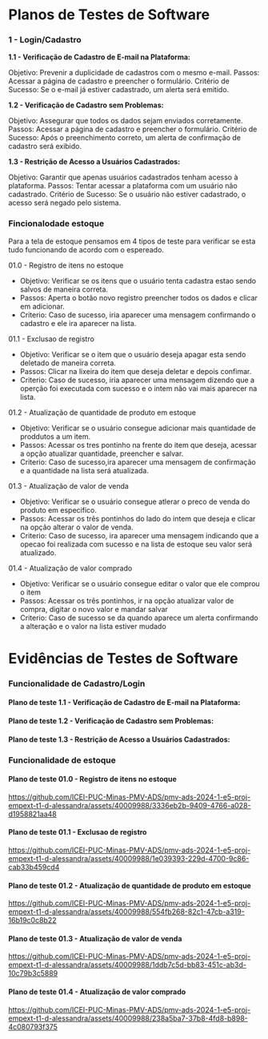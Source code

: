 # Planos de Testes de Software

 ### 1 - Login/Cadastro
  
**1.1 - Verificação de Cadastro de E-mail na Plataforma:**

Objetivo: Prevenir a duplicidade de cadastros com o mesmo e-mail.
Passos: Acessar a página de cadastro e preencher o formulário.
Critério de Sucesso: Se o e-mail já estiver cadastrado, um alerta será emitido.

**1.2 - Verificação de Cadastro sem Problemas:**

Objetivo: Assegurar que todos os dados sejam enviados corretamente.
Passos: Acessar a página de cadastro e preencher o formulário.
Critério de Sucesso: Após o preenchimento correto, um alerta de confirmação de cadastro será exibido.

**1.3 - Restrição de Acesso a Usuários Cadastrados:**

Objetivo: Garantir que apenas usuários cadastrados tenham acesso à plataforma.
Passos: Tentar acessar a plataforma com um usuário não cadastrado.
Critério de Sucesso: Se o usuário não estiver cadastrado, o acesso será negado pelo sistema.


### Fincionalodade estoque

Para a tela de estoque pensamos em  4 tipos de teste para verificar se esta tudo funcionando de acordo com o espereado.

01.0 - Registro de itens no estoque 

  - Objetivo: Verificar se os itens que o usuário tenta cadastra estao sendo salvos de maneira correta.
  - Passos: Aperta o botão novo registro preencher todos os dados e clicar em adicionar.
  - Criterio: Caso de sucesso, iria aparecer uma mensagem confirmando o cadastro e ele ira aparecer na lista.
     
01.1 - Exclusao de registro 
 
  - Objetivo: Verificar se o item que o usuário deseja apagar esta sendo deletado de maneira correta.
  - Passos: Clicar na lixeira do item que deseja deletar e depois confimar.
  - Criterio: Caso de sucesso, iria aparecer uma mensagem dizendo que a operção foi executada com sucesso e o intem não vai mais aparecer na lista.
     
01.2 - Atualização de quantidade de produto em estoque 

  - Objetivo: Verificar se o usuário consegue adicionar mais quantidade de proddutos a um item.
 - Passos: Acessar os tres pontinho na frente do item que deseja, acessar a opção atualizar quantidade, preencher e salvar.
 - Criterio: Caso de sucesso,ira aparecer uma mensagem de confirmação e a quantidade na lista será atualizada.

01.3 - Atualização de valor de venda

   - Objetivo: Verificar se o usuário consegue atlerar o preco de venda do produto em especifico.
   - Passos: Acessar os três pontinhos do lado do intem que deseja e clicar na opção alterar o valor de venda.
   - Criterio: Caso de sucesso, ira aparecer uma mensagem indicando que a opecao foi realizada com sucesso e na lista de estoque seu valor será atualizado.
       
01.4 - Atualização de valor comprado 

   - Objetivo: Verificar se o usuário consegue editar o valor que ele comprou o item
   - Passos: Acessar os três pontinhos, ir na opção atualizar valor de compra, digitar o novo valor e mandar salvar 
   - Criterio: Caso de sucesso se da quando aparece um alerta confirmando a alteração e o valor na lista estiver mudado


# Evidências de Testes de Software

### Funcionalidade de Cadastro/Login

#### Plano de teste 1.1 - Verificação de Cadastro de E-mail na Plataforma: 




#### Plano de teste 1.2 - Verificação de Cadastro sem Problemas:




#### Plano de teste 1.3 - Restrição de Acesso a Usuários Cadastrados:






### Funcionalidade de estoque

#### Plano de teste 01.0 - Registro de itens no estoque 

https://github.com/ICEI-PUC-Minas-PMV-ADS/pmv-ads-2024-1-e5-proj-empext-t1-d-alessandra/assets/40009988/3336eb2b-9409-4766-a028-d1958821aa48

#### Plano de teste 01.1 - Exclusao de registro 

https://github.com/ICEI-PUC-Minas-PMV-ADS/pmv-ads-2024-1-e5-proj-empext-t1-d-alessandra/assets/40009988/1e039393-229d-4700-9c86-cab33b459cd4

#### Plano de teste 01.2 - Atualização de quantidade de produto em estoque 

https://github.com/ICEI-PUC-Minas-PMV-ADS/pmv-ads-2024-1-e5-proj-empext-t1-d-alessandra/assets/40009988/554fb268-82c1-47cb-a319-16b19c0c8b22

#### Plano de teste 01.3 - Atualização de valor de venda


https://github.com/ICEI-PUC-Minas-PMV-ADS/pmv-ads-2024-1-e5-proj-empext-t1-d-alessandra/assets/40009988/1ddb7c5d-bb83-451c-ab3d-10c79b3c5889

#### Plano de teste 01.4 - Atualização de valor comprado 

https://github.com/ICEI-PUC-Minas-PMV-ADS/pmv-ads-2024-1-e5-proj-empext-t1-d-alessandra/assets/40009988/238a5ba7-37b8-4fd8-b898-4c080793f375

